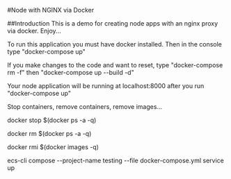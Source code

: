 #Node with NGINX via Docker

##Introduction
This is a demo for creating node apps with an nginx proxy via docker. Enjoy...


To run this application you must have docker installed. Then in the console type "docker-compose up"

If you make changes to the code and want to reset, type "docker-compose rm -f" then "docker-compose up --build -d"

Your node application will be running at localhost:8000 after you run "docker-compose up"


Stop containers, remove containers, remove images...

docker stop $(docker ps -a -q)

docker rm $(docker ps -a -q)

docker rmi $(docker images -q)

ecs-cli compose --project-name testing --file docker-compose.yml service up

